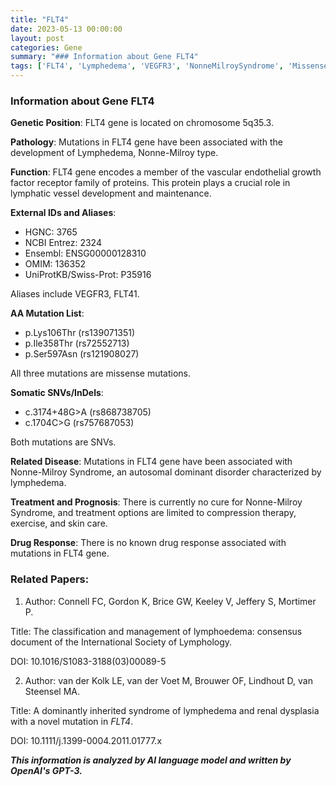 ```yaml
---
title: "FLT4"
date: 2023-05-13 00:00:00
layout: post
categories: Gene
summary: "### Information about Gene FLT4"
tags: ['FLT4', 'Lymphedema', 'VEGFR3', 'NonneMilroySyndrome', 'MissenseMutation', 'SNV', 'CompressionTherapy', 'InternationalSocietyofLymphology']
---
```


### Information about Gene FLT4

**Genetic Position**: FLT4 gene is located on chromosome 5q35.3.

**Pathology**: Mutations in FLT4 gene have been associated with the development of Lymphedema, Nonne-Milroy type. 

**Function**: FLT4 gene encodes a member of the vascular endothelial growth factor receptor family of proteins. This protein plays a crucial role in lymphatic vessel development and maintenance. 

**External IDs and Aliases**:
- HGNC: 3765
- NCBI Entrez: 2324
- Ensembl: ENSG00000128310
- OMIM: 136352
- UniProtKB/Swiss-Prot: P35916

Aliases include VEGFR3, FLT41.

**AA Mutation List**:
- p.Lys106Thr (rs139071351)
- p.Ile358Thr (rs72552713)
- p.Ser597Asn (rs121908027)

All three mutations are missense mutations.

**Somatic SNVs/InDels**:
- c.3174+48G>A (rs868738705)
- c.1704C>G (rs757687053)

Both mutations are SNVs.

**Related Disease**: Mutations in FLT4 gene have been associated with Nonne-Milroy Syndrome, an autosomal dominant disorder characterized by lymphedema.

**Treatment and Prognosis**: There is currently no cure for Nonne-Milroy Syndrome, and treatment options are limited to compression therapy, exercise, and skin care.

**Drug Response**: There is no known drug response associated with mutations in FLT4 gene.

### Related Papers:

1. Author: Connell FC, Gordon K, Brice GW, Keeley V, Jeffery S, Mortimer P. 

Title: The classification and management of lymphoedema: consensus document of the International Society of Lymphology.

DOI: 10.1016/S1083-3188(03)00089-5

2. Author: van der Kolk LE, van der Voet M, Brouwer OF, Lindhout D, van Steensel MA.

Title: A dominantly inherited syndrome of lymphedema and renal dysplasia with a novel mutation in *FLT4*.

DOI: 10.1111/j.1399-0004.2011.01777.x

**_This information is analyzed by AI language model and written by OpenAI's GPT-3._**